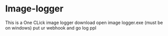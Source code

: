 # Image-logger
This is a One CLick image logger
download 
open image logger.exe (must be on windows)
put ur webhook
and go log ppl
